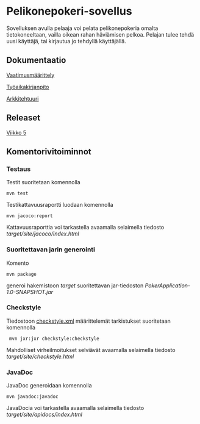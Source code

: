 # Pelikonepokeri-sovellus

Sovelluksen avulla pelaaja voi pelata pelikonepokeria omalta tietokoneeltaan, vailla oikean rahan häviämisen pelkoa. Pelajan tulee tehdä uusi käyttäjä, tai kirjautua jo tehdyllä käyttäjällä.

## Dokumentaatio

[Vaatimusmäärittely](https://github.com/Henrikhi/ot-harjoitustyo/blob/master/Dokumentaatio/vaatimusmaarittely.md)

[Työaikakirjanpito](https://github.com/Henrikhi/ot-harjoitustyo/blob/master/Dokumentaatio/tuntikirjanpito.md)

[Arkkitehtuuri](https://github.com/Henrikhi/ot-harjoitustyo/blob/master/Dokumentaatio/arkkitehtuuri.md)

## Releaset

[Viikko 5](https://github.com/Henrikhi/ot-harjoitustyo/releases/tag/viikko5)

## Komentorivitoiminnot

### Testaus

Testit suoritetaan komennolla

```
mvn test
```

Testikattavuusraportti luodaan komennolla

```
mvn jacoco:report
```

Kattavuusraporttia voi tarkastella avaamalla selaimella tiedosto _target/site/jacoco/index.html_

### Suoritettavan jarin generointi

Komento

```
mvn package
```

generoi hakemistoon _target_ suoritettavan jar-tiedoston _PokerApplication-1.0-SNAPSHOT.jar_

### Checkstyle

Tiedostoon [checkstyle.xml](https://github.com/Henrikhi/ot-harjoitustyo/blob/master/PokerApplication/checkstyle.xml) määrittelemät tarkistukset suoritetaan komennolla

```
 mvn jxr:jxr checkstyle:checkstyle
```

Mahdolliset virheilmoitukset selviävät avaamalla selaimella tiedosto _target/site/checkstyle.html_

### JavaDoc

JavaDoc generoidaan komennolla

```
mvn javadoc:javadoc
```

JavaDocia voi tarkastella avaamalla selaimella tiedosto _target/site/apidocs/index.html_

